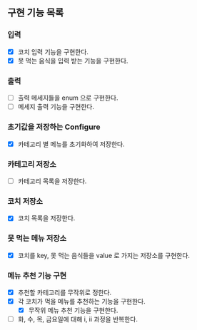 ## 구현 기능 목록

### 입력
- [x] 코치 입력 기능을 구현한다.
- [x] 못 먹는 음식을 입력 받는 기능을 구현한다.

### 출력
- [ ] 출력 메세지들을 enum 으로 구현한다.
- [ ] 메세지 출력 기능을 구현한다.

### 초기값을 저장하는 Configure
- [x] 카테고리 별 메뉴를 초기화하여 저장한다.

### 카테고리 저장소
- [ ] 카테고리 목록을 저장한다.

### 코치 저장소
- [x] 코치 목록을 저장한다.

### 못 먹는 메뉴 저장소
- [x] 코치를 key, 못 먹는 음식들을 value 로 가지는 저장소를 구현한다.

### 메뉴 추천 기능 구현
- [x] 추천할 카테고리를 무작위로 정한다. 
- [x] 각 코치가 먹을 메뉴를 추천하는 기능을 구현한다.
  - [x] 무작위 메뉴 추천 기능을 구현한다.
- [ ] 화, 수, 목, 금요일에 대해 i, ii 과정을 반복한다.